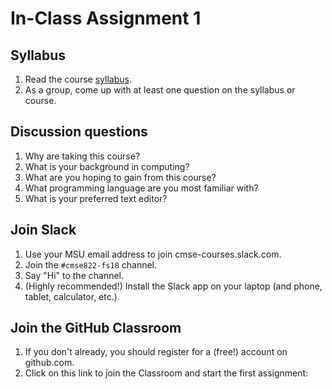 # In-Class Assignment 1

## Syllabus

1. Read the course [syllabus](cmse822.github.io).
2. As a group, come up with at least one question on the syllabus or course.

## Discussion questions

1. Why are taking this course?
2. What is your background in computing?
3. What are you hoping to gain from this course?
4. What programming language are you most familiar with?
5. What is your preferred text editor?

## Join Slack

1. Use your MSU email address to join cmse-courses.slack.com.
2. Join the `#cmse822-fs18` channel.
3. Say "Hi" to the channel.
4. (Highly recommended!) Install the Slack app on your laptop (and phone, tablet, calculator, etc.).

## Join the GitHub Classroom

1. If you don't already, you should register for a (free!) account on github.com.
2. Click on this link to join the Classroom and start the first assignment: